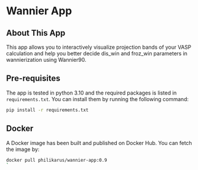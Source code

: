 # Wannier App

## About This App

This app allows you to interactively visualize projection bands of your VASP calculation and help you better decide dis_win and froz_win parameters in wannierization using Wannier90.

## Pre-requisites

The app is tested in python 3.10 and the required packages is listed in `requirements.txt`. You can install them by running the following command:

```bash
pip install -r requirements.txt
```

## Docker

A Docker image has been built and published on Docker Hub. You can fetch the image by:

```bash
docker pull philikarus/wannier-app:0.9
`
```
